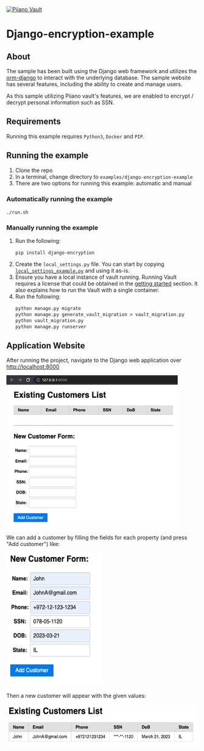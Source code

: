 <p>
  <a href="https://piiano.com/pii-data-privacy-vault/">
    <picture>
      <source media="(prefers-color-scheme: dark)" srcset="https://piiano.com/docs/img/logo-developers-dark.svg">
      <source media="(prefers-color-scheme: light)" srcset="https://piiano.com/wp-content/uploads/piiano-logo-developers.png">
      <img alt="Piiano Vault" src="https://piiano.com/wp-content/uploads/piiano-logo-developers.png" height="40" />
    </picture>
  </a>
</p>

# Django-encryption-example

## About
The sample has been built using the Django web framework and utilizes the [orm-django](../../sdk/orm-django) to interact with the underlying database. The sample website has several features, including the ability to create and manage users.

As this sample utilizing Piiano vault's features, we are enabled to encrypt / decrypt personal information such as SSN.

## Requirements
Running this example requires `Python3`, `Docker` and `PIP`.

## Running the example

1. Clone the repo
1. In a terminal, change directory to `examples/django-encryption-example`
1. There are two options for running this example: automatic and manual

### Automatically running the example
```commandline
./run.sh
```

### Manually running the example

1. Run the following:
    ```commandline
    pip install django-encryption
    ```
1. Create the `local_settings.py` file. You can start by copying [`local_settings_example.py`](./vault_sample_django/local_settings_example.py) and using it as-is.
1. Ensure you have a local instance of vault running. Running Vault requires a license that could be obtained in the [getting started](https://piiano.com/docs/guides/get-started) section. It also explains how to run the Vault with a single container.
1. Run the following:
    ```commandline
    python manage.py migrate
    python manage.py generate_vault_migration > vault_migration.py
    python vault_migration.py
    python manage.py runserver
    ```

## Application Website

After running the project, navigate to the Django web application over [http://localhost:8000](http://localhost:8000)

<img src="website_images/website_img.png" alt="website image" width="450" height="400">

We can add a customer by filling the fields for each property (and press "Add customer") like:

<img src="website_images/add_customer_img.png" alt="add customer image" width="250" height="350">

Then a new customer will appear with the given values:

<img src="website_images/customer_details_img.png" alt="website image" width="550" height="110">

